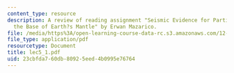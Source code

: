 ```yaml
---
content_type: resource
description: A review of reading assignment "Seismic Evidence for Partial Melt at
  the Base of Earth?s Mantle" by Erwan Mazarico.
file: /media/https%3A/open-learning-course-data-rc.s3.amazonaws.com/12-570-structure-and-dynamics-of-the-cmb-region-spring-2004/23cbfda760db80925eed4b0995e76764_lec5_1.pdf
file_type: application/pdf
resourcetype: Document
title: lec5_1.pdf
uid: 23cbfda7-60db-8092-5eed-4b0995e76764
---
```

